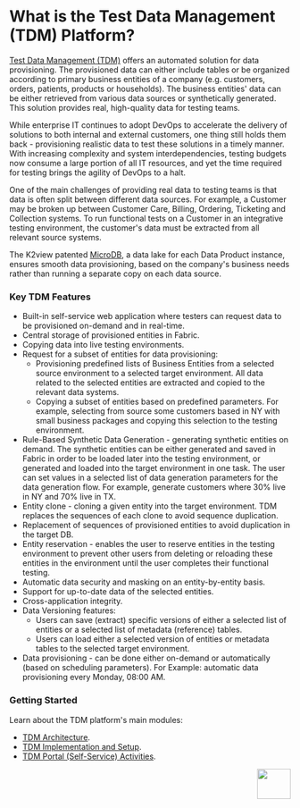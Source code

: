 # What is the Test Data Management (TDM) Platform? 

<a href="https://www.k2view.com/products/test-data-management/" target="_blank">Test Data Management (TDM)</a> offers an automated solution for data provisioning. The provisioned data can either include tables or be organized according to primary business entities of a company (e.g. customers, orders, patients, products or households). The business entities' data can be either retrieved from various data sources or synthetically generated. This solution provides real, high-quality data for testing teams.

While enterprise IT continues to adopt DevOps to accelerate the delivery of solutions to both internal and external customers, one thing still holds them back - provisioning realistic data to test these solutions in a timely manner. With increasing complexity and system interdependencies, testing budgets now consume a large portion of all IT resources, and yet the time required for testing brings the agility of DevOps to a halt.

One of the main challenges of providing real data to testing teams is that data is often split between different data sources. For example, a Customer may be broken up between Customer Care, Billing, Ordering, Ticketing and Collection systems. To run functional tests on a Customer in an integrative testing environment, the customer's data must be extracted from all relevant source systems.

The K2view patented [MicroDB](/articles/01_fabric_overview/02_fabric_glossary.md#mdb--microdb), a data lake for each Data Product instance, ensures smooth data provisioning, based on the company's business needs rather than running a separate copy on each data source.

### Key TDM Features

- Built-in self-service web application where testers can request data to be provisioned on-demand and in real-time. 
- Central storage of provisioned entities in Fabric.
- Copying data into live testing environments.
- Request for a subset of entities for data provisioning:
  - Provisioning predefined lists of Business Entities from a selected source environment to a selected target environment. All data related to the selected entities are extracted and copied to the relevant data systems.
  - Copying a subset of entities based on predefined parameters. For example, selecting from source some customers based in NY with small business packages and copying  this selection to the testing environment.
- Rule-Based Synthetic Data Generation - generating synthetic entities on demand. The synthetic entities can be either generated and saved in Fabric in order to be loaded later into the testing environment, or generated and loaded into the target environment in one task. The user can set values in a selected list of data generation parameters for the data generation flow. For example, generate customers where 30% live in NY and 70% live in TX.
- Entity clone - cloning a given entity into the target environment. TDM replaces the sequences of each clone to avoid sequence duplication.
- Replacement of sequences of provisioned entities to avoid duplication in the target DB. 
- Entity reservation - enables the user to reserve entities in the testing environment to prevent other users from deleting or reloading these entities in the environment until the user completes their functional testing.
- Automatic data security and masking on an entity-by-entity basis.
- Support for up-to-date data of the selected entities.
- Cross-application integrity.
- Data Versioning features:
  - Users can save (extract) specific versions of either a selected list of entities or a selected list of metadata (reference) tables.
  - Users can load either a selected version of entities or metadata tables to the selected target environment.
-  Data provisioning - can be done either on-demand or automatically (based on scheduling parameters). For Example: automatic data provisioning every Monday, 08:00 AM.



### Getting Started

Learn about the TDM platform's main modules:

- [TDM Architecture](/articles/TDM/tdm_architecture/01_tdm_architecture.md).
- [TDM Implementation and Setup](/articles/TDM/tdm_implementation/02_tdm_implementation_flow.md).
- [TDM Portal (Self-Service) Activities](/articles/TDM/tdm_gui/01_tdm_gui_overview.md).



[<img align="right" width="60" height="54" src="/articles/images/Next.png">](02_tdm_glossary.md)
